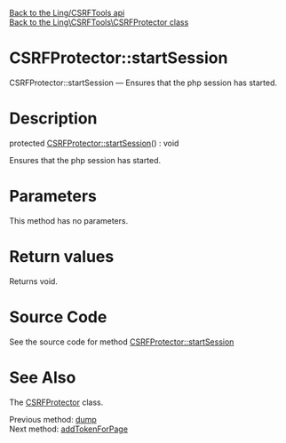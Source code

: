 [Back to the Ling/CSRFTools api](https://github.com/lingtalfi/CSRFTools/blob/master/doc/api/Ling/CSRFTools.md)<br>
[Back to the Ling\CSRFTools\CSRFProtector class](https://github.com/lingtalfi/CSRFTools/blob/master/doc/api/Ling/CSRFTools/CSRFProtector.md)


CSRFProtector::startSession
================



CSRFProtector::startSession — Ensures that the php session has started.




Description
================


protected [CSRFProtector::startSession](https://github.com/lingtalfi/CSRFTools/blob/master/doc/api/Ling/CSRFTools/CSRFProtector/startSession.md)() : void




Ensures that the php session has started.




Parameters
================

This method has no parameters.


Return values
================

Returns void.








Source Code
===========
See the source code for method [CSRFProtector::startSession](https://github.com/lingtalfi/CSRFTools/blob/master/CSRFProtector.php#L275-L285)


See Also
================

The [CSRFProtector](https://github.com/lingtalfi/CSRFTools/blob/master/doc/api/Ling/CSRFTools/CSRFProtector.md) class.

Previous method: [dump](https://github.com/lingtalfi/CSRFTools/blob/master/doc/api/Ling/CSRFTools/CSRFProtector/dump.md)<br>Next method: [addTokenForPage](https://github.com/lingtalfi/CSRFTools/blob/master/doc/api/Ling/CSRFTools/CSRFProtector/addTokenForPage.md)<br>

